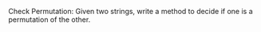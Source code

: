 Check Permutation: Given two strings, write a method to decide if one is a permutation of the
other.
